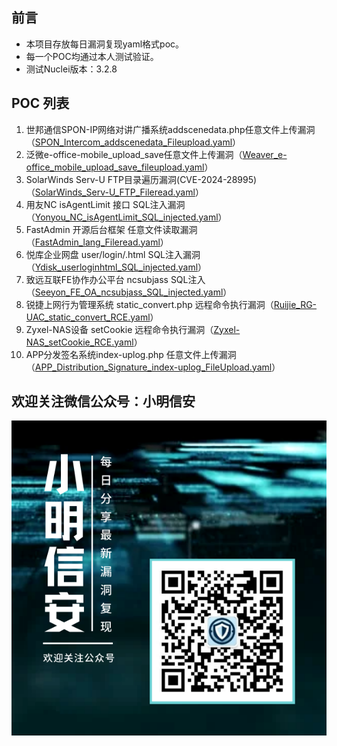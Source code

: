 ## 前言

- 本项目存放每日漏洞复现yaml格式poc。
- 每一个POC均通过本人测试验证。
- 测试Nuclei版本：3.2.8

## POC 列表

1. 世邦通信SPON-IP网络对讲广播系统addscenedata.php任意文件上传漏洞（[SPON_Intercom_addscenedata_Fileupload.yaml](./yaml/SPON_Intercom_addscenedata_Fileupload.yaml)）
2. 泛微e-office-mobile_upload_save任意文件上传漏洞（[Weaver_e-office_mobile_upload_save_fileupload.yaml](./yaml/Weaver_e-office_mobile_upload_save_fileupload.yaml)）
3. SolarWinds Serv-U FTP目录遍历漏洞(CVE-2024-28995)（[SolarWinds_Serv-U_FTP_Fileread.yaml](./yaml/SolarWinds_Serv-U_FTP_Fileread.yaml)）
4. 用友NC isAgentLimit 接口 SQL注入漏洞（[Yonyou_NC_isAgentLimit_SQL_injected.yaml](./yaml/Yonyou_NC_isAgentLimit_SQL_injected.yaml)）
5. FastAdmin 开源后台框架 任意文件读取漏洞（[FastAdmin_lang_Fileread.yaml](./yaml/FastAdmin_lang_Fileread.yaml)）
6. 悦库企业网盘 user/login/.html SQL注入漏洞 （[Ydisk_userloginhtml_SQL_injected.yaml](./yaml/Ydisk_userloginhtml_SQL_injected.yaml)）
7. 致远互联FE协作办公平台 ncsubjass SQL注入（[Seeyon_FE_OA_ncsubjass_SQL_injected.yaml](./yaml/Seeyon_FE_OA_ncsubjass_SQL_injected.yaml)）
8. 锐捷上网行为管理系统 static_convert.php 远程命令执行漏洞（[Ruijie_RG-UAC_static_convert_RCE.yaml](./yaml/Ruijie_RG-UAC_static_convert_RCE.yaml)）
9. Zyxel-NAS设备 setCookie 远程命令执行漏洞（[Zyxel-NAS_setCookie_RCE.yaml](./yaml/Zyxel-NAS_setCookie_RCE.yaml)）
10. APP分发签名系统index-uplog.php 任意文件上传漏洞（[APP_Distribution_Signature_index-uplog_FileUpload.yaml](./yaml/APP_Distribution_Signature_index-uplog_FileUpload.yaml)）

 ## 欢迎关注微信公众号：小明信安

![小明信安](./images/小明信安.png)